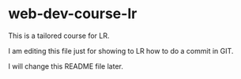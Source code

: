 # web-dev-course-lr
This is a tailored course for LR.

I am editing this file just for showing to LR how to do a commit in GIT.

I will change this README file later.

